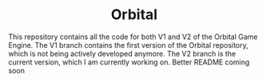 <h1 align="center">Orbital</h1>

<p>This repository contains all the code for both V1 and V2 of the Orbital Game Engine. The V1 branch contains the first version of the Orbital repository, which is not being actively developed anymore. The V2 branch is the current version, which I am currently working on. Better README coming soon</p>